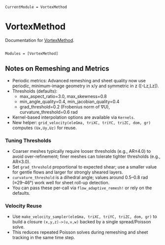 ```@meta
CurrentModule = VortexMethod
```

# VortexMethod

Documentation for [VortexMethod](https://github.com/subhk/VortexMethod.jl).

```@index
```

```@autodocs
Modules = [VortexMethod]
```

## Notes on Remeshing and Metrics

- Periodic metrics: Advanced remeshing and sheet quality now use periodic, minimum-image geometry in x/y and symmetric in z ([-Lz,Lz]).
- Thresholds (defaults):
  - max_aspect_ratio=3.0, max_skewness=0.8
  - min_angle_quality=0.4, min_jacobian_quality=0.4
  - grad_threshold=0.2 (Frobenius norm of ∇U), curvature_threshold=0.6 rad
- Kernel-based interpolation options are available via `Kernels`.
- New helper: `grid_velocity(eleGma, triXC, triYC, triZC, dom, gr)` computes `(Ux,Uy,Uz)` for reuse.

### Tuning Thresholds

- Coarser meshes typically require looser thresholds (e.g., AR≤4.0) to avoid over-refinement; finer meshes can tolerate tighter thresholds (e.g., AR≤3.0).
- Set `grad_threshold` proportional to expected shear; use a smaller value for gentle flows and larger for strongly sheared layers.
- `curvature_threshold` is a dihedral angle; values around 0.5–0.8 rad (≈29–46°) work well for sheet roll-up detection.
- You can pass these per-call via `flow_adaptive_remesh!` or rely on the defaults.

### Velocity Reuse

- Use `make_velocity_sampler(eleGma, triXC, triYC, triZC, dom, gr)` to build a closure `(x,y,z)->(u,v,w)` backed by a single spread/Poisson solve.
- This reduces repeated Poisson solves during remeshing and sheet tracking in the same time step.
